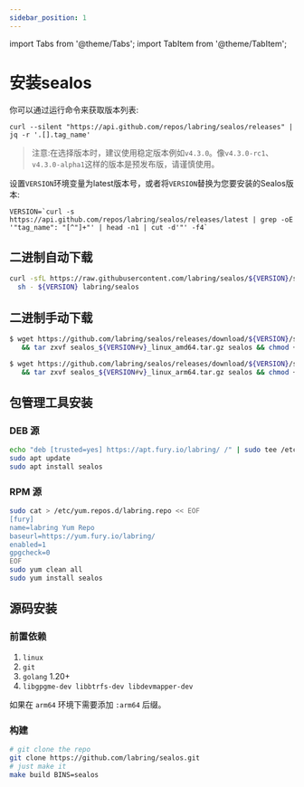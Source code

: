 ```yaml
---
sidebar_position: 1
---
```


import Tabs from '@theme/Tabs';
import TabItem from '@theme/TabItem';

# 安装sealos

你可以通过运行命令来获取版本列表:

```shell
curl --silent "https://api.github.com/repos/labring/sealos/releases" | jq -r '.[].tag_name'
```

> 注意:在选择版本时，建议使用稳定版本例如`v4.3.0`。像`v4.3.0-rc1`、`v4.3.0-alpha1`这样的版本是预发布版，请谨慎使用。

设置`VERSION`环境变量为latest版本号，或者将`VERSION`替换为您要安装的Sealos版本:

```shell
VERSION=`curl -s https://api.github.com/repos/labring/sealos/releases/latest | grep -oE '"tag_name": "[^"]+"' | head -n1 | cut -d'"' -f4`
```

## 二进制自动下载

```bash
curl -sfL https://raw.githubusercontent.com/labring/sealos/${VERSION}/scripts/install.sh |
  sh - ${VERSION} labring/sealos

```

## 二进制手动下载

<Tabs groupId="arch">
  <TabItem value="amd64" label="amd64" default>

```bash
$ wget https://github.com/labring/sealos/releases/download/${VERSION}/sealos_${VERSION#v}_linux_amd64.tar.gz \
   && tar zxvf sealos_${VERSION#v}_linux_amd64.tar.gz sealos && chmod +x sealos && mv sealos /usr/bin
```

  </TabItem>
  <TabItem value="arm64" label="arm64">

```bash
$ wget https://github.com/labring/sealos/releases/download/${VERSION}/sealos_${VERSION#v}_linux_arm64.tar.gz \
   && tar zxvf sealos_${VERSION#v}_linux_arm64.tar.gz sealos && chmod +x sealos && mv sealos /usr/bin
```

  </TabItem>
</Tabs>

## 包管理工具安装

### DEB 源

```bash
echo "deb [trusted=yes] https://apt.fury.io/labring/ /" | sudo tee /etc/apt/sources.list.d/labring.list
sudo apt update
sudo apt install sealos
```

### RPM 源

```bash
sudo cat > /etc/yum.repos.d/labring.repo << EOF
[fury]
name=labring Yum Repo
baseurl=https://yum.fury.io/labring/
enabled=1
gpgcheck=0
EOF
sudo yum clean all
sudo yum install sealos
```

## 源码安装

### 前置依赖
1. `linux`
2. `git`
3. `golang` 1.20+
4. `libgpgme-dev libbtrfs-dev libdevmapper-dev`

如果在 `arm64` 环境下需要添加 `:arm64` 后缀。

### 构建

```bash
# git clone the repo
git clone https://github.com/labring/sealos.git
# just make it
make build BINS=sealos
```

